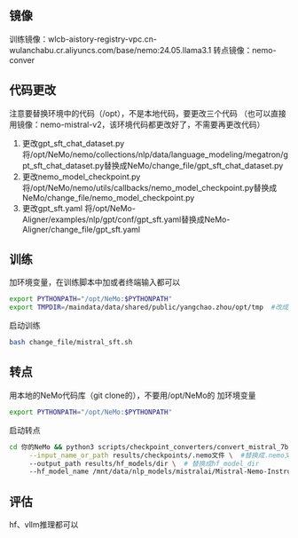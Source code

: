 ## 镜像
训练镜像：wlcb-aistory-registry-vpc.cn-wulanchabu.cr.aliyuncs.com/base/nemo:24.05.llama3.1
转点镜像：nemo-conver

## 代码更改
注意要替换环境中的代码（/opt），不是本地代码，要更改三个代码
（也可以直接用镜像：nemo-mistral-v2，该环境代码都更改好了，不需要再更改代码）

1. 更改gpt_sft_chat_dataset.py
将/opt/NeMo/nemo/collections/nlp/data/language_modeling/megatron/gpt_sft_chat_dataset.py替换成NeMo/change_file/gpt_sft_chat_dataset.py
2. 更改nemo_model_checkpoint.py
将/opt/NeMo/nemo/utils/callbacks/nemo_model_checkpoint.py替换成NeMo/change_file/nemo_model_checkpoint.py
3. 更改gpt_sft.yaml
将/opt/NeMo-Aligner/examples/nlp/gpt/conf/gpt_sft.yaml替换成NeMo-Aligner/change_file/gpt_sft.yaml

## 训练
加环境变量，在训练脚本中加或者终端输入都可以
```bash
export PYTHONPATH="/opt/NeMo:$PYTHONPATH"
export TMPDIR=/maindata/data/shared/public/yangchao.zhou/opt/tmp  #改成/mnt/data/.../tmp，这个不改会报错No space left on device: '/tmp/
```
启动训练
```bash
bash change_file/mistral_sft.sh
```
## 转点
用本地的NeMo代码库（git clone的），不要用/opt/NeMo的
加环境变量
```bash
export PYTHONPATH="/opt/NeMo:$PYTHONPATH"
```
启动转点
```bash
cd 你的NeMo && python3 scripts/checkpoint_converters/convert_mistral_7b_nemo_to_hf.py \
     --input_name_or_path results/checkpoints/.nemo文件 \  #替换成.nemo文件
     --output_path results/hf_models/dir \  # 替换成hf_model_dir
     --hf_model_name /mnt/data/nlp_models/mistralai/Mistral-Nemo-Instruct-2407-toconvernemo  # 一定用这个
```

## 评估
hf、vllm推理都可以
